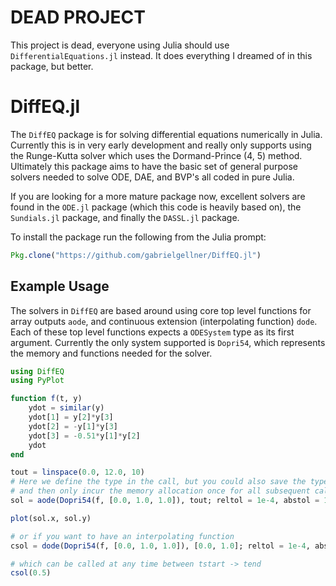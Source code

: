 # DEAD PROJECT
This project is dead, everyone using Julia should use `DifferentialEquations.jl` instead. It does everything I dreamed of in this package, but better.

# DiffEQ.jl

The `DiffEQ` package is for solving differential equations numerically in Julia. Currently
this is in very early development and really only supports using the Runge-Kutta solver
which uses the Dormand-Prince (4, 5) method. Ultimately this package aims to have the
basic set of general purpose solvers needed to solve ODE, DAE, and BVP's all coded in
pure Julia.

If you are looking for a more mature package now, excellent solvers are found in the
`ODE.jl` package (which this code is heavily based on), the `Sundials.jl` package, and
finally the `DASSL.jl` package.

To install the package run the following from the Julia prompt:
```julia
Pkg.clone("https://github.com/gabrielgellner/DiffEQ.jl")
```

## Example Usage
The solvers in `DiffEQ` are based around using core top level functions for array outputs
`aode`, and continuous extension (interpolating function) `dode`. Each of these top level
functions expects a `ODESystem` type as its first argument. Currently the only system
supported is `Dopri54`, which represents the memory and functions needed for the solver.

```julia
using DiffEQ
using PyPlot

function f(t, y)
    ydot = similar(y)
    ydot[1] = y[2]*y[3]
    ydot[2] = -y[1]*y[3]
    ydot[3] = -0.51*y[1]*y[2]
    ydot
end

tout = linspace(0.0, 12.0, 10)
# Here we define the type in the call, but you could also save the type as a variable
# and then only incur the memory allocation once for all subsequent calls to the solver.
sol = aode(Dopri54(f, [0.0, 1.0, 1.0]), tout; reltol = 1e-4, abstol = 1e-4)

plot(sol.x, sol.y)

# or if you want to have an interpolating function
csol = dode(Dopri54(f, [0.0, 1.0, 1.0]), [0.0, 1.0]; reltol = 1e-4, abstol = 1e-4))

# which can be called at any time between tstart -> tend
csol(0.5)
```
